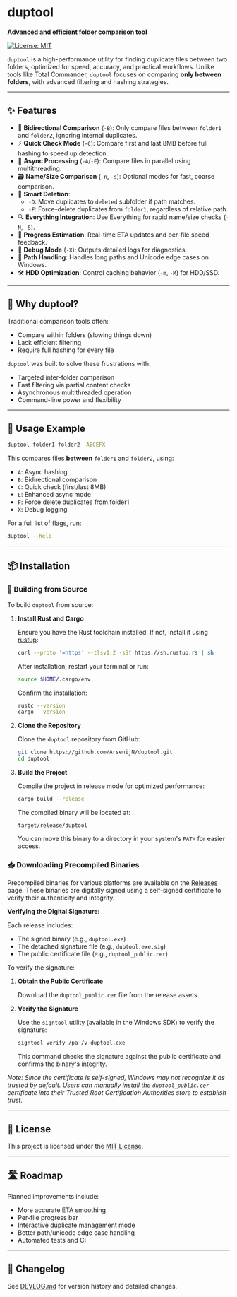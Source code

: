 # duptool

**Advanced and efficient folder comparison tool**

[![License: MIT](https://img.shields.io/badge/License-MIT-yellow.svg)](LICENSE)

`duptool` is a high-performance utility for finding duplicate files between two folders, optimized for speed, accuracy, and practical workflows. Unlike tools like Total Commander, `duptool` focuses on comparing **only between folders**, with advanced filtering and hashing strategies.

---

## ✨ Features

- 🔄 **Bidirectional Comparison** (`-B`): Only compare files between `folder1` and `folder2`, ignoring internal duplicates.
- ⚡ **Quick Check Mode** (`-C`): Compare first and last 8MB before full hashing to speed up detection.
- 🚀 **Async Processing** (`-A`/`-E`): Compare files in parallel using multithreading.
- 🗃️ **Name/Size Comparison** (`-n`, `-s`): Optional modes for fast, coarse comparison.
- 📂 **Smart Deletion**:
  - `-D`: Move duplicates to `deleted` subfolder if path matches.
  - `-F`: Force-delete duplicates from `folder1`, regardless of relative path.
- 🔍 **Everything Integration**: Use Everything for rapid name/size checks (`-N`, `-S`).
- 🧠 **Progress Estimation**: Real-time ETA updates and per-file speed feedback.
- 🧰 **Debug Mode** (`-X`): Outputs detailed logs for diagnostics.
- 🧹 **Path Handling**: Handles long paths and Unicode edge cases on Windows.
- 🛠️ **HDD Optimization**: Control caching behavior (`-m`, `-M`) for HDD/SSD.

---

## 🚀 Why duptool?

Traditional comparison tools often:
- Compare within folders (slowing things down)
- Lack efficient filtering
- Require full hashing for every file

`duptool` was built to solve these frustrations with:
- Targeted inter-folder comparison
- Fast filtering via partial content checks
- Asynchronous multithreaded operation
- Command-line power and flexibility

---

## 🔧 Usage Example

```sh
duptool folder1 folder2 -ABCEFX
````

This compares files **between** `folder1` and `folder2`, using:

* `A`: Async hashing
* `B`: Bidirectional comparison
* `C`: Quick check (first/last 8MB)
* `E`: Enhanced async mode
* `F`: Force delete duplicates from folder1
* `X`: Debug logging

For a full list of flags, run:

```sh
duptool --help
```

---

## 📦 Installation

### 🔧 Building from Source

To build `duptool` from source:

1. **Install Rust and Cargo**

   Ensure you have the Rust toolchain installed. If not, install it using [rustup](https://rustup.rs/):

   ```bash
   curl --proto '=https' --tlsv1.2 -sSf https://sh.rustup.rs | sh
   ```

   After installation, restart your terminal or run:

   ```bash
   source $HOME/.cargo/env
   ```

   Confirm the installation:

   ```bash
   rustc --version
   cargo --version
   ```

2. **Clone the Repository**

   Clone the `duptool` repository from GitHub:

   ```bash
   git clone https://github.com/ArsenijN/duptool.git
   cd duptool
   ```

3. **Build the Project**

   Compile the project in release mode for optimized performance:

   ```bash
   cargo build --release
   ```

   The compiled binary will be located at:

   ```
   target/release/duptool
   ```

   You can move this binary to a directory in your system's `PATH` for easier access.

### 📥 Downloading Precompiled Binaries

Precompiled binaries for various platforms are available on the [Releases](https://github.com/ArsenijN/duptool/releases) page. These binaries are digitally signed using a self-signed certificate to verify their authenticity and integrity.

**Verifying the Digital Signature:**

Each release includes:

* The signed binary (e.g., `duptool.exe`)
* The detached signature file (e.g., `duptool.exe.sig`)
* The public certificate file (e.g., `duptool_public.cer`)

To verify the signature:

1. **Obtain the Public Certificate**

   Download the `duptool_public.cer` file from the release assets.

2. **Verify the Signature**

   Use the `signtool` utility (available in the Windows SDK) to verify the signature:

   ```bash
   signtool verify /pa /v duptool.exe
   ```

   This command checks the signature against the public certificate and confirms the binary's integrity.

*Note: Since the certificate is self-signed, Windows may not recognize it as trusted by default. Users can manually install the `duptool_public.cer` certificate into their Trusted Root Certification Authorities store to establish trust.*

---

## 📄 License

This project is licensed under the [MIT License](LICENSE).

---

## 🛣️ Roadmap

Planned improvements include:

* More accurate ETA smoothing
* Per-file progress bar
* Interactive duplicate management mode
* Better path/unicode edge case handling
* Automated tests and CI

---

## 📜 Changelog

See [DEVLOG.md](DEVLOG.md) for version history and detailed changes.
